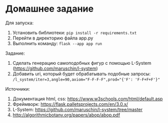 # Домашнее задание

Для запуска:

1. Установить библиотеки: `pip install -r requirements.txt`
2. Перейти в директорию файла app.py
3. Выполнить команду: `flask --app app run`

Задание:

1. Сделать генерацию самоподобных фигур с помощью L-System (https://github.com/maruschin/l-system)
2. Добавить uri, который будет обрабатывать подобные запросы: `/l_system/iter=3,angle=90,axiom="F-F-F-F",prod="{'F': 'F-F+F+F'}"`

Источники:

1. Документация html, css: https://www.w3schools.com/html/default.asp
2. Фреймворк: https://flask.palletsprojects.com/en/3.0.x/
3. L-System: https://github.com/maruschin/l-system/tree/master
4. http://algorithmicbotany.org/papers/abop/abop.pdf
